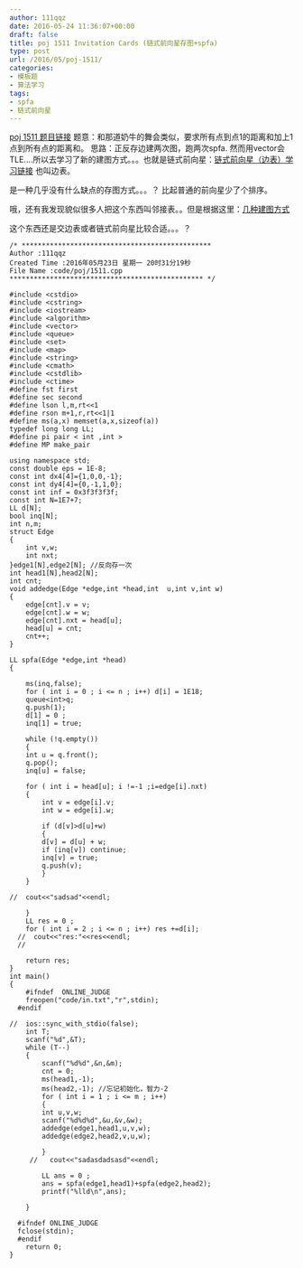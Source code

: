 ```yaml
---
author: 111qqz
date: 2016-05-24 11:36:07+00:00
draft: false
title: poj 1511 Invitation Cards (链式前向星存图+spfa)
type: post
url: /2016/05/poj-1511/
categories:
- 模板题
- 算法学习
tags:
- spfa
- 链式前向星
---
```


[poj 1511 题目链接](http://poj.org/problem?id=1511)
题意：和那道奶牛的舞会类似，要求所有点到点1的距离和加上1点到所有点的距离和。
思路：正反存边建两次图，跑两次spfa. 然而用vector会TLE....所以去学习了新的建图方式。。。也就是链式前向星：[链式前向星（边表）学习链接](http://blog.csdn.net/acdreamers/article/details/16902023) 也叫边表。

是一种几乎没有什么缺点的存图方式。。。？ 比起普通的前向星少了个排序。

哦，还有我发现貌似很多人把这个东西叫邻接表。。但是根据这里：[几种建图方式](http://www.cnblogs.com/g0feng/archive/2012/09/18/2690913.html)

这个东西还是交边表或者链式前向星比较合适。。。？




 

    
    /* ***********************************************
    Author :111qqz
    Created Time :2016年05月23日 星期一 20时31分19秒
    File Name :code/poj/1511.cpp
    ************************************************ */
    
    #include <cstdio>
    #include <cstring>
    #include <iostream>
    #include <algorithm>
    #include <vector>
    #include <queue>
    #include <set>
    #include <map>
    #include <string>
    #include <cmath>
    #include <cstdlib>
    #include <ctime>
    #define fst first
    #define sec second
    #define lson l,m,rt<<1
    #define rson m+1,r,rt<<1|1
    #define ms(a,x) memset(a,x,sizeof(a))
    typedef long long LL;
    #define pi pair < int ,int >
    #define MP make_pair
    
    using namespace std;
    const double eps = 1E-8;
    const int dx4[4]={1,0,0,-1};
    const int dy4[4]={0,-1,1,0};
    const int inf = 0x3f3f3f3f;
    const int N=1E7+7;
    LL d[N];
    bool inq[N];
    int n,m;
    struct Edge
    {
        int v,w;
        int nxt;
    }edge1[N],edge2[N]; //反向存一次
    int head1[N],head2[N];
    int cnt;
    void addedge(Edge *edge,int *head,int  u,int v,int w)
    {
        edge[cnt].v = v;
        edge[cnt].w = w;
        edge[cnt].nxt = head[u];
        head[u] = cnt;
        cnt++;
    }
    
    LL spfa(Edge *edge,int *head)
    {
    
        ms(inq,false);
        for ( int i = 0 ; i <= n ; i++) d[i] = 1E18;
        queue<int>q;
        q.push(1);
        d[1] = 0 ;
        inq[1] = true;
    
        while (!q.empty())
        {
    	int u = q.front();
    	q.pop();
    	inq[u] = false;
    
    	for ( int i = head[u]; i !=-1 ;i=edge[i].nxt)
    	{
    	    int v = edge[i].v;
    	    int w = edge[i].w;
    
    	    if (d[v]>d[u]+w)
    	    {
    		d[v] = d[u] + w;
    		if (inq[v]) continue;
    		inq[v] = true;
    		q.push(v);
    	    }
    	}
    
    //	cout<<"sadsad"<<endl;
    
        }
        LL res = 0 ;
        for ( int i = 2 ; i <= n ; i++) res +=d[i];
      //  cout<<"res:"<<res<<endl;
      //
      
        return res;
    }
    int main()
    {
    	#ifndef  ONLINE_JUDGE 
    	freopen("code/in.txt","r",stdin);
      #endif
    
    //	ios::sync_with_stdio(false);
    	int T;
    	scanf("%d",&T);
    	while (T--)
    	{
    	    scanf("%d%d",&n,&m);
    	    cnt = 0;
    	    ms(head1,-1);
    	    ms(head2,-1); //忘记初始化，智力-2
    	    for ( int i = 1 ; i <= m ; i++)
    	    {
    		int u,v,w;
    		scanf("%d%d%d",&u,&v,&w);
    		addedge(edge1,head1,u,v,w);
    		addedge(edge2,head2,v,u,w);
    		
    	    }
    	 //   cout<<"sadasdadsasd"<<endl;
    
    	    LL ans = 0 ;
    	    ans = spfa(edge1,head1)+spfa(edge2,head2);
    	    printf("%lld\n",ans);
    	    
    	}
    
      #ifndef ONLINE_JUDGE  
      fclose(stdin);
      #endif
        return 0;
    }
    



